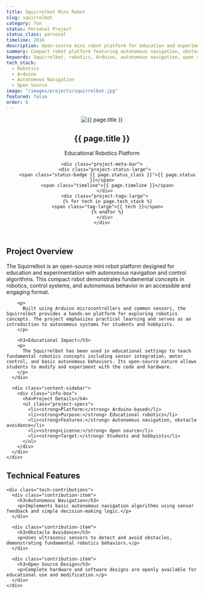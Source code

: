```yaml
---
title: Squirrelbot Mini Robot
slug: squirrelbot
category: fun
status: Personal Project
status_class: personal
timeline: 2016
description: Open-source mini robot platform for education and experimentation with autonomous navigation and control algorithms.
summary: Compact robot platform featuring autonomous navigation, obstacle avoidance, and programmable behaviors for educational demonstrations.
keywords: Squirrelbot, robotics, Arduino, autonomous navigation, open source, educational robot
tech_stack:
  - Robotics
  - Arduino
  - Autonomous Navigation
  - Open Source
image: "/images/projects/squirrelbot.jpg"
featured: false
order: 6
---
```


<article class="project-detail">
  
  <!-- Project Header -->
  <header class="project-header-detail">
    <div class="project-hero">
      <img src="{{ page.image }}" alt="{{ page.title }}" class="project-hero-image">
      <div class="project-hero-overlay">
        <h1 class="project-title-large">{{ page.title }}</h1>
        <p class="project-subtitle">Educational Robotics Platform</p>
      </div>
    </div>
    
    <div class="project-meta-bar">
      <div class="project-status-large">
        <span class="status-badge {{ page.status_class }}">{{ page.status }}</span>
        <span class="timeline">{{ page.timeline }}</span>
      </div>
      <div class="project-tags-large">
        {% for tech in page.tech_stack %}
        <span class="tag-large">{{ tech }}</span>
        {% endfor %}
      </div>
    </div>
  </header>

  <!-- Project Overview -->
  <section class="project-section">
    <h2>Project Overview</h2>
    <div class="content-grid">
      <div class="content-main">
        <p class="lead-paragraph">
          The Squirrelbot is an open-source mini robot platform designed for education and experimentation with autonomous navigation and control algorithms. This compact robot demonstrates fundamental concepts in robotics, control systems, and autonomous behavior in an accessible and engaging format.
        </p>
        
        <p>
          Built using Arduino microcontrollers and common sensors, the Squirrelbot provides a hands-on platform for exploring robotics concepts. The project emphasizes practical learning and serves as an introduction to autonomous systems for students and hobbyists.
        </p>
        
        <h3>Educational Impact</h3>
        <p>
          The Squirrelbot has been used in educational settings to teach fundamental robotics concepts including sensor integration, motor control, and basic autonomous behaviors. Its open-source nature allows students to modify and experiment with the code and hardware.
        </p>
      </div>
      
      <div class="content-sidebar">
        <div class="info-box">
          <h4>Project Details</h4>
          <ul class="project-specs">
            <li><strong>Platform:</strong> Arduino-based</li>
            <li><strong>Purpose:</strong> Educational robotics</li>
            <li><strong>Features:</strong> Autonomous navigation, obstacle avoidance</li>
            <li><strong>License:</strong> Open source</li>
            <li><strong>Target:</strong> Students and hobbyists</li>
          </ul>
        </div>
      </div>
    </div>
  </section>

  <!-- Technical Details -->
  <section class="project-section">
    <h2>Technical Features</h2>
    
    <div class="tech-contributions">
      <div class="contribution-item">
        <h3>Autonomous Navigation</h3>
        <p>Implements basic autonomous navigation algorithms using sensor feedback and simple decision-making logic.</p>
      </div>
      
      <div class="contribution-item">
        <h3>Obstacle Avoidance</h3>
        <p>Uses ultrasonic sensors to detect and avoid obstacles, demonstrating fundamental robotics behaviors.</p>
      </div>
      
      <div class="contribution-item">
        <h3>Open Source Design</h3>
        <p>Complete hardware and software designs are openly available for educational use and modification.</p>
      </div>
    </div>
  </section>

</article>